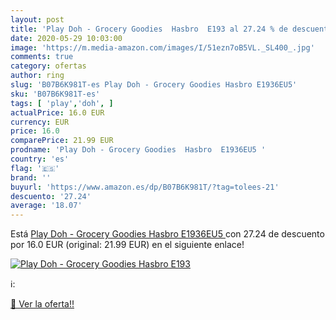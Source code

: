 ```yaml
---
layout: post
title: 'Play Doh - Grocery Goodies  Hasbro  E193 al 27.24 % de descuento'
date: 2020-05-29 10:03:00
image: 'https://m.media-amazon.com/images/I/51ezn7oB5VL._SL400_.jpg'
comments: true
category: ofertas
author: ring
slug: 'B07B6K981T-es Play Doh - Grocery Goodies Hasbro E1936EU5'
sku: 'B07B6K981T-es'
tags: [ 'play','doh', ]
actualPrice: 16.0 EUR
currency: EUR
price: 16.0
comparePrice: 21.99 EUR
prodname: 'Play Doh - Grocery Goodies  Hasbro  E1936EU5 '
country: 'es'
flag: '🇪🇸'
brand: ''
buyurl: 'https://www.amazon.es/dp/B07B6K981T/?tag=tolees-21'
descuento: '27.24'
average: '18.07'
---
```


Está [Play Doh - Grocery Goodies  Hasbro  E1936EU5 ](https://www.amazon.es/dp/B07B6K981T/?tag=tolees-21) con 27.24 de descuento por 16.0 EUR (original: 21.99 EUR) en el siguiente enlace!

[![Play Doh - Grocery Goodies  Hasbro  E193](https://m.media-amazon.com/images/I/51ezn7oB5VL._SL400_.jpg)](https://www.amazon.es/dp/B07B6K981T/?tag=tolees-21)

ℹ️:


[🛒 Ver la oferta!!](https://www.amazon.es/dp/B07B6K981T/?tag=tolees-21)

